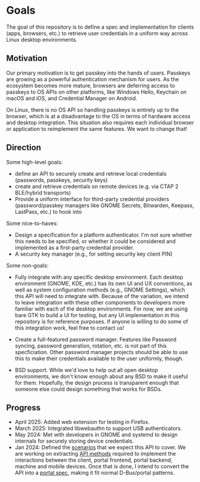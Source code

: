 # Goals

The goal of this repository is to define a spec and implementation for clients
(apps, browsers, etc.) to retrieve user credentials in a uniform way across
Linux desktop environments.

## Motivation

Our primary motivation is to get passkey into the hands of users. Passkeys are
growing as a powerful authentication mechanism for users. As the ecosystem
becomes more mature, browsers are deferring access to passkeys to OS APIs on
other platforms, like Windows Hello, Keychain on macOS and iOS, and
Credential Manager on Android.

On Linux, there is no OS API so handling passkeys is entirely up to the browser,
which is at a disadvantage to the OS in terms of hardware access and desktop
integration. This situation also requires each individual browser or application
to reimplement the same features. We want to change that!

## Direction

Some high-level goals:

- define an API to securely create and retrieve local credentials
  (passwords, passkeys, security keys)
- create and retrieve credentials on remote devices (e.g. via CTAP 2 BLE/hybrid
  transports)
- Provide a uniform interface for third-party credential providers
  (password/passkey managers like GNOME Secrets, Bitwarden, Keepass, LastPass,
  etc.) to hook into

Some nice-to-haves:

- Design a specification for a platform authenticator. I'm not sure whether this
  needs to be specified, or whether it could be considered and implemented as a
  first-party credential provider.
- A security key manager (e.g., for setting security key client PIN)

Some non-goals:

- Fully integrate with any specific desktop environment. Each desktop
  environment (GNOME, KDE, etc.) has its own UI and UX conventions, as well as
  system configuration methods (e.g., GNOME Settings), which this API will need
  to integrate with.
  Because of the variation, we intend to leave integration with these other
  components to developers more familiar with each of the desktop environments.
  For now, we are using bare GTK to build a UI for testing, but any UI
  implementation in this repository is for reference purposes. If anyone is
  willing to do some of this integration work, feel free to contact us!

- Create a full-featured password manager. Features like Password syncing,
  password generation, rotation, etc. is not part of this specficiation. Other
  password manager projects should be able to use this to make their credentials
  available to the user uniformly, though.

- BSD support. While we'd love to help out all open desktop environments, we don't
  know enough about any BSD to make it useful for them. Hopefully, the design
  process is transparent enough that someone else could design something that
  works for BSDs.

## Progress

- April 2025: Added web extension for testing in Firefox.
- March 2025: Integrated libwebauthn to support USB authenticators.
- May 2024: Met with developers in GNOME and systemd to design internals for
  securely storing device credentials.
- Jan 2024: Defined the [scenarios](/doc/historical/scenarios.md) that we expect this
  API to cover. We are working on extracting [API methods](/doc/api.md) required to
  implement the interactions between the client, portal frontend, portal backend,
  machine and mobile devices. Once that is done, I intend to convert the API into
  a [portal spec](/doc/historical/design-doc.md), making it fit normal D-Bus/portal patterns.
